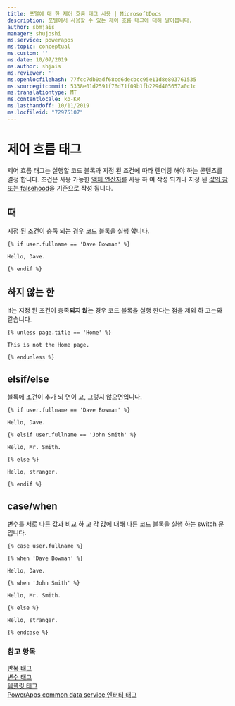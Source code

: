 ```yaml
---
title: 포털에 대 한 제어 흐름 태그 사용 | MicrosoftDocs
description: 포털에서 사용할 수 있는 제어 흐름 태그에 대해 알아봅니다.
author: sbmjais
manager: shujoshi
ms.service: powerapps
ms.topic: conceptual
ms.custom: ''
ms.date: 10/07/2019
ms.author: shjais
ms.reviewer: ''
ms.openlocfilehash: 77fcc7db0adf68cd6decbcc95e11d8e803761535
ms.sourcegitcommit: 5338e01d2591f76d71f09b1fb229d405657a0c1c
ms.translationtype: MT
ms.contentlocale: ko-KR
ms.lasthandoff: 10/11/2019
ms.locfileid: "72975107"
---
```

# <a name="control-flow-tags"></a>제어 흐름 태그

제어 흐름 태그는 실행할 코드 블록과 지정 된 조건에 따라 렌더링 해야 하는 콘텐츠를 결정 합니다. 조건은 사용 가능한 [액체 연산자](liquid-operators.md)를 사용 하 여 작성 되거나 지정 된 [값의 참 또는 falsehood](liquid-conditional-operators.md)을 기준으로 작성 됩니다.  

## <a name="if"></a>때

지정 된 조건이 충족 되는 경우 코드 블록을 실행 합니다.

```
{% if user.fullname == 'Dave Bowman' %}

Hello, Dave.

{% endif %}
```

## <a name="unless"></a>하지 않는 한

If는 지정 된 조건이 충족**되지 않는** 경우 코드 블록을 실행 한다는 점을 제외 하 고는와 같습니다.

```
{% unless page.title == 'Home' %}

This is not the Home page.

{% endunless %}
```

## <a name="elsifelse"></a>elsif/else

블록에 조건이 추가 되 면이 고, 그렇지 않으면입니다.

```
{% if user.fullname == 'Dave Bowman' %}

Hello, Dave.

{% elsif user.fullname == 'John Smith' %}

Hello, Mr. Smith.

{% else %}

Hello, stranger.

{% endif %}
```

## <a name="casewhen"></a>case/when

변수를 서로 다른 값과 비교 하 고 각 값에 대해 다른 코드 블록을 실행 하는 switch 문입니다.

```
{% case user.fullname %}

{% when 'Dave Bowman' %}

Hello, Dave.

{% when 'John Smith' %}

Hello, Mr. Smith.

{% else %}

Hello, stranger.

{% endcase %}
```

### <a name="see-also"></a>참고 항목

[반복 태그](iteration-tags.md)<br>
[변수 태그](variable-tags.md)<br>
[템플릿 태그](template-tags.md)<br>
[PowerApps common data service 엔터티 태그](portals-entity-tags.md)
